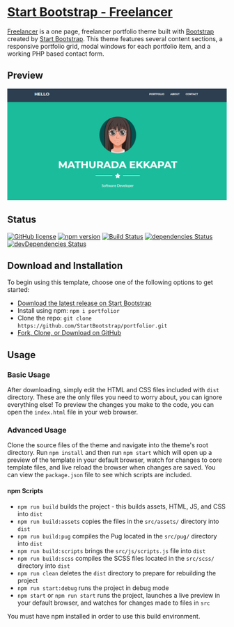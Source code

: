 # [Start Bootstrap - Freelancer](https://startbootstrap.com/theme/freelancer/)

[Freelancer](https://startbootstrap.com/theme/freelancer/) is a one page, freelancer portfolio theme built with [Bootstrap](https://getbootstrap.com/) created by [Start Bootstrap](https://startbootstrap.com/). This theme features several content sections, a responsive portfolio grid, modal windows for each portfolio item, and a working PHP based contact form.

## Preview

[![Freelancer Preview](https://github.com//mathurada/portfolio/blob/master/portfolio.png?raw=true)](https://github.com//mathurada/portfolio/blob/master/portfolio.png?raw=true)

## Status

[![GitHub license](https://img.shields.io/badge/license-MIT-blue.svg)](https://raw.githubusercontent.com/StartBootstrap/portfolior/master/LICENSE)
[![npm version](https://img.shields.io/npm/v/portfolior.svg)](https://www.npmjs.com/package/portfolior)
[![Build Status](https://travis-ci.org/StartBootstrap/portfolior.svg?branch=master)](https://travis-ci.org/StartBootstrap/portfolior)
[![dependencies Status](https://david-dm.org/StartBootstrap/portfolior/status.svg)](https://david-dm.org/StartBootstrap/portfolior)
[![devDependencies Status](https://david-dm.org/StartBootstrap/portfolior/dev-status.svg)](https://david-dm.org/StartBootstrap/portfolior?type=dev)

## Download and Installation

To begin using this template, choose one of the following options to get started:

- [Download the latest release on Start Bootstrap](https://startbootstrap.com/theme/freelancer/)
- Install using npm: `npm i portfolior`
- Clone the repo: `git clone https://github.com/StartBootstrap/portfolior.git`
- [Fork, Clone, or Download on GitHub](https://github.com/StartBootstrap/portfolior)

## Usage

### Basic Usage

After downloading, simply edit the HTML and CSS files included with `dist` directory. These are the only files you need to worry about, you can ignore everything else! To preview the changes you make to the code, you can open the `index.html` file in your web browser.

### Advanced Usage

Clone the source files of the theme and navigate into the theme's root directory. Run `npm install` and then run `npm start` which will open up a preview of the template in your default browser, watch for changes to core template files, and live reload the browser when changes are saved. You can view the `package.json` file to see which scripts are included.

#### npm Scripts

- `npm run build` builds the project - this builds assets, HTML, JS, and CSS into `dist`
- `npm run build:assets` copies the files in the `src/assets/` directory into `dist`
- `npm run build:pug` compiles the Pug located in the `src/pug/` directory into `dist`
- `npm run build:scripts` brings the `src/js/scripts.js` file into `dist`
- `npm run build:scss` compiles the SCSS files located in the `src/scss/` directory into `dist`
- `npm run clean` deletes the `dist` directory to prepare for rebuilding the project
- `npm run start:debug` runs the project in debug mode
- `npm start` or `npm run start` runs the project, launches a live preview in your default browser, and watches for changes made to files in `src`

You must have npm installed in order to use this build environment.
